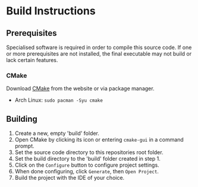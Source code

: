 # Build Instructions

## Prerequisites

Specialised software is required in order to compile this source code. If one or more prerequisites are not installed, the final executable may not build or lack certain features.

### CMake

Download [CMake](https://cmake.org/) from the website or via package manager.

- Arch Linux: `sudo pacman -Syu cmake`

## Building

1. Create a new, empty 'build' folder.
2. Open CMake by clicking its icon or entering `cmake-gui` in a command prompt.
3. Set the source code directory to this repositories root folder.
4. Set the build directory to the 'build' folder created in step 1.
5. Click on the `Configure` button to configure project settings.
6. When done configuring, click `Generate`, then `Open Project`.
7. Build the project with the IDE of your choice.

